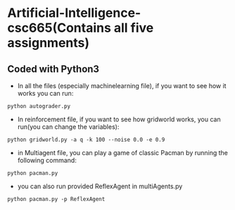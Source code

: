 # Artificial-Intelligence-csc665(Contains all five assignments)
## Coded with Python3
- In all the files (especially machinelearning file), 
 if you want to see how it works you can run:
`````
python autograder.py
`````
-  In reinforcement file, if you want to see how gridworld works, you can run(you can change the variables):
`````
python gridworld.py -a q -k 100 --noise 0.0 -e 0.9
`````

- in Multiagent file, you can play a game of classic Pacman by running the following command:
`````
python pacman.py
`````
   - you can also run provided ReflexAgent in multiAgents.py
   ````
   python pacman.py -p ReflexAgent
   ````
